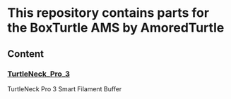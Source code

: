 # This repository contains parts for the BoxTurtle AMS by AmoredTurtle

## Content

### [TurtleNeck_Pro_3](./TurtleNeck_Pro_3)
TurtleNeck Pro 3 Smart Filament Buffer
